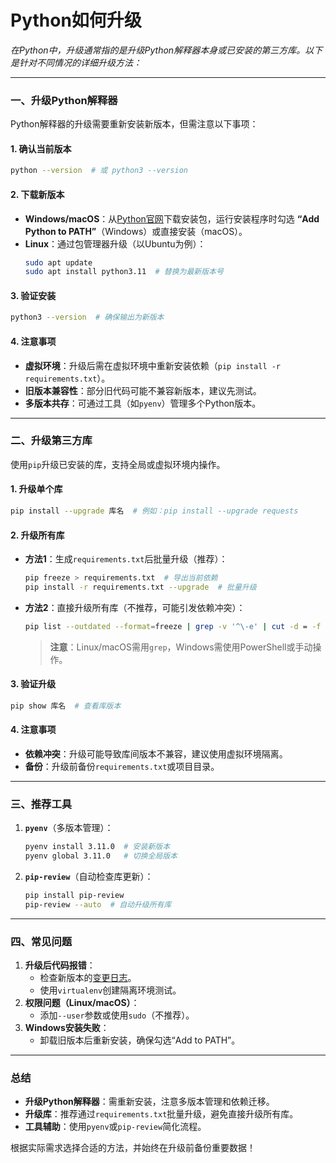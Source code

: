 # Python如何升级

_在Python中，升级通常指的是升级Python解释器本身或已安装的第三方库。以下是针对不同情况的详细升级方法：_

---

### **一、升级Python解释器**
Python解释器的升级需要重新安装新版本，但需注意以下事项：

#### **1. 确认当前版本**
```bash
python --version  # 或 python3 --version
```

#### **2. 下载新版本**
- **Windows/macOS**：从[Python官网](https://www.python.org/downloads/)下载安装包，运行安装程序时勾选 **“Add Python to PATH”**（Windows）或直接安装（macOS）。
- **Linux**：通过包管理器升级（以Ubuntu为例）：
  ```bash
  sudo apt update
  sudo apt install python3.11  # 替换为最新版本号
  ```

#### **3. 验证安装**
```bash
python3 --version  # 确保输出为新版本
```

#### **4. 注意事项**
- **虚拟环境**：升级后需在虚拟环境中重新安装依赖（`pip install -r requirements.txt`）。
- **旧版本兼容性**：部分旧代码可能不兼容新版本，建议先测试。
- **多版本共存**：可通过工具（如`pyenv`）管理多个Python版本。

---

### **二、升级第三方库**
使用`pip`升级已安装的库，支持全局或虚拟环境内操作。

#### **1. 升级单个库**
```bash
pip install --upgrade 库名  # 例如：pip install --upgrade requests
```

#### **2. 升级所有库**
- **方法1**：生成`requirements.txt`后批量升级（推荐）：
  ```bash
  pip freeze > requirements.txt  # 导出当前依赖
  pip install -r requirements.txt --upgrade  # 批量升级
  ```
- **方法2**：直接升级所有库（不推荐，可能引发依赖冲突）：
  ```bash
  pip list --outdated --format=freeze | grep -v '^\-e' | cut -d = -f 1 | xargs -n1 pip install -U
  ```
  > **注意**：Linux/macOS需用`grep`，Windows需使用PowerShell或手动操作。

#### **3. 验证升级**
```bash
pip show 库名  # 查看库版本
```

#### **4. 注意事项**
- **依赖冲突**：升级可能导致库间版本不兼容，建议使用虚拟环境隔离。
- **备份**：升级前备份`requirements.txt`或项目目录。

---

### **三、推荐工具**
1. **`pyenv`**（多版本管理）：
   ```bash
   pyenv install 3.11.0  # 安装新版本
   pyenv global 3.11.0   # 切换全局版本
   ```
2. **`pip-review`**（自动检查库更新）：
   ```bash
   pip install pip-review
   pip-review --auto  # 自动升级所有库
   ```

---

### **四、常见问题**
1. **升级后代码报错**：
   - 检查新版本的[变更日志](https://docs.python.org/3/whatsnew/)。
   - 使用`virtualenv`创建隔离环境测试。
2. **权限问题（Linux/macOS）**：
   - 添加`--user`参数或使用`sudo`（不推荐）。
3. **Windows安装失败**：
   - 卸载旧版本后重新安装，确保勾选“Add to PATH”。

---

### **总结**
- **升级Python解释器**：需重新安装，注意多版本管理和依赖迁移。
- **升级库**：推荐通过`requirements.txt`批量升级，避免直接升级所有库。
- **工具辅助**：使用`pyenv`或`pip-review`简化流程。

根据实际需求选择合适的方法，并始终在升级前备份重要数据！
